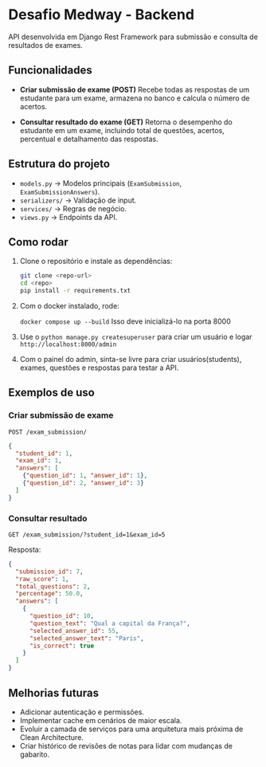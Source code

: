 # Desafio Medway - Backend

API desenvolvida em Django Rest Framework para submissão e consulta de resultados de exames.

## Funcionalidades

* **Criar submissão de exame (POST)**
  Recebe todas as respostas de um estudante para um exame, armazena no banco e calcula o número de acertos.

* **Consultar resultado do exame (GET)**
  Retorna o desempenho do estudante em um exame, incluindo total de questões, acertos, percentual e detalhamento das respostas.

## Estrutura do projeto

* `models.py` → Modelos principais (`ExamSubmission`, `ExamSubmissionAnswers`).
* `serializers/` → Validação de input.
* `services/` → Regras de negócio.
* `views.py` → Endpoints da API.

## Como rodar

1. Clone o repositório e instale as dependências:

   ```bash
   git clone <repo-url>
   cd <repo>
   pip install -r requirements.txt
   ```
2. Com o docker instalado, rode:
   
   ```docker compose up --build```
   Isso deve inicializá-lo na porta 8000

3. Use o ```python manage.py createsuperuser``` para criar um usuário e logar ```http://localhost:8000/admin```

3. Com o painel do admin, sinta-se livre para criar usuários(students), exames, questões e respostas para testar a API.

## Exemplos de uso

### Criar submissão de exame

```
POST /exam_submission/
```

```json
{
  "student_id": 1,
  "exam_id": 1,
  "answers": [
    {"question_id": 1, "answer_id": 1},
    {"question_id": 2, "answer_id": 3}
  ]
}
```

### Consultar resultado

```
GET /exam_submission/?student_id=1&exam_id=5
```

Resposta:

```json
{
  "submission_id": 7,
  "raw_score": 1,
  "total_questions": 2,
  "percentage": 50.0,
  "answers": [
    {
      "question_id": 10,
      "question_text": "Qual a capital da França?",
      "selected_answer_id": 55,
      "selected_answer_text": "Paris",
      "is_correct": true
    }
  ]
}
```

## Melhorias futuras

* Adicionar autenticação e permissões.
* Implementar cache em cenários de maior escala.
* Evoluir a camada de serviços para uma arquitetura mais próxima de Clean Architecture.
* Criar histórico de revisões de notas para lidar com mudanças de gabarito.